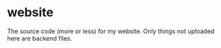 # website
The source code (more or less) for my website.  Only things not uploaded here are backend files.
